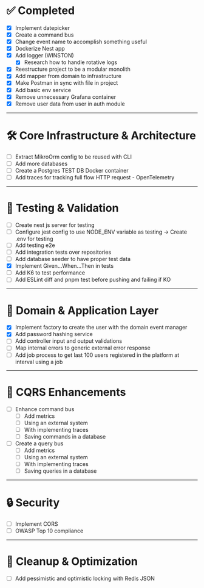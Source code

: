 # ✅ Completed

- [x] Implement datepicker
- [x] Create a command bus
- [x] Change event name to accomplish something useful
- [x] Dockerize Nest app
- [x] Add logger (WINSTON)
  - [x] Research how to handle rotative logs
- [x] Reestructure project to be a modular monolith
- [x] Add mapper from domain to infrastructure
- [x] Make Postman in sync with file in project
- [x] Add basic env service
- [x] Remove unnecessary Grafana container
- [x] Remove user data from user in auth module

---

# 🛠️ Core Infrastructure & Architecture

- [ ] Extract MikroOrm config to be reused with CLI
- [ ] Add more databases
- [ ] Create a Postgres TEST DB Docker container
- [ ] Add traces for tracking full flow HTTP request - OpenTelemetry

---

# 🧪 Testing & Validation

- [ ] Create nest js server for testing
- [ ] Configure jest config to use NODE_ENV variable as testing
  -> Create .env for testing
- [ ] Add testing e2e
- [ ] Add integration tests over repositories
- [ ] Add database seeder to have proper test data
- [x] Implement Given...When...Then in tests
- [ ] Add K6 to test performance
- [ ] Add ESLint diff and pnpm test before pushing and failing if KO

---

# 🧱 Domain & Application Layer

- [x] Implement factory to create the user with the domain event manager
- [x] Add password hashing service
- [ ] Add controller input and output validations
- [ ] Map internal errors to generic external error response
- [ ] Add job process to get last 100 users registered in the platform at interval using a job

---

# 🚦 CQRS Enhancements

- [ ] Enhance command bus
  - [ ] Add metrics
  - [ ] Using an external system
  - [ ] With implementing traces
  - [ ] Saving commands in a database

- [ ] Create a query bus
  - [ ] Add metrics
  - [ ] Using an external system
  - [ ] With implementing traces
  - [ ] Saving queries in a database

---

# 🔒 Security

- [ ] Implement CORS
- [ ] OWASP Top 10 compliance

---

# 🧹 Cleanup & Optimization

- [ ] Add pessimistic and optimistic locking with Redis JSON